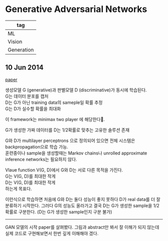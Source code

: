 # Generative Adversarial Networks

|tag|
|------|
|ML|
|Vision|
|Generation|

## 10 Jun 2014

[paper](https://arxiv.org/pdf/1406.2661.pdf)  

생성모델 G (generative)과 판별모델 D (discriminative)가 동시에 학습된다.  
G는 데이터 분포를 캡처  
D는 G가 아닌 training data의 sameple일 확률 추정   
G는 D가 실수할 확률을 최대화  

이 framework는 minimax two player 에 해당한다.  

G가 생성한 가짜 데이터를 D는 1/2확률로 맞추는 고유한 솔루션 존재  

G와 D가 multilayer perceptrons 으로 정의되어 있으면 전체 시스템은 backpropagation으로 학습 가능.  
훈련중이나 sample을 생성할때는 Markov chains나 unrolled approximate inference networks는 필요하지 않다.  

Vlaue function V(G, D)에서 G와 D는 서로 다른 목적을 가진다.  
G는 V(G, D)를 최대한 작게  
D는 V(G, D)를 최대한 작게  
하는게 목표다.  

이런식으로 학습하면 처음에 G와 D는 둘다 성능이 좋지 못하다 D가 real data를 더 잘 분류하기 시작한다. 그러다 G의 성능도 올라가고 결국 D는 G가 생성한 sample을 1/2확률로 구분한다.  (D는 G가 생성한 sample인지 구분 불가) 


******

GAN 모델의 시작 paper를 살펴봤다. 그림과 abstract만 봐서 잘 이해가 되지 않는데 실제 코드로 구현해보면서 한번 깊게 이해해야 겠다.  

